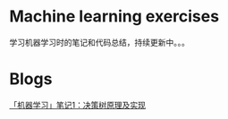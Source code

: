 # Machine learning exercises

学习机器学习时的笔记和代码总结，持续更新中。。。

# Blogs

[「机器学习」笔记1：决策树原理及实现](https://blog.csdn.net/qq_31417941/article/details/103600139)
